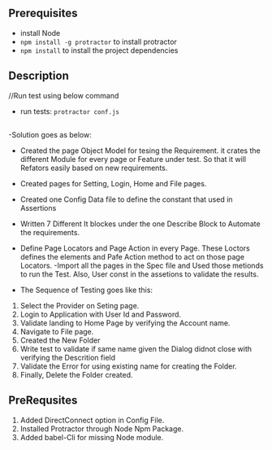 ## Prerequisites
- install Node 
- `npm install -g protractor` to install protractor
- `npm install` to install the project dependencies

## Description
//Run test using below command
- run tests: `protractor conf.js`

## 
-Solution goes as below:
- Created the page Object Model for tesing the Requirement. it crates the different Module for every page or Feature under test. So that it will Refators easily based on new requirements.
- Created pages for Setting, Login, Home and File pages.
- Created one Config Data file to define the constant that used in Assertions
- Written 7 Different It blockes under the one Describe Block to Automate the requirements.
- Define Page Locators and Page Action in every Page. These Loctors defines the elements and Pafe Action  method to act on those page Locators.
-Import all the pages in the Spec file and Used those metionds to run the Test. Also, User const in the assetions to validate the results.

- The Sequence of Testing goes like this:
1. Select the Provider on Seting page.
2. Login to Application with User Id and Password.
3. Validate landing to Home Page by verifying the Account name.
4. Navigate to File page.
5. Created the New Folder
6. Write test to validate if same name given the Dialog didnot close with verifying the Descrition field
7. Validate the Error for using existing name for creating the Folder.
8. Finally, Delete the Folder created.

## PreRequsites
1. Added DirectConnect option in Config File.
2. Installed Protractor through Node Npm Package.
3. Added babel-Cli for missing Node module.


